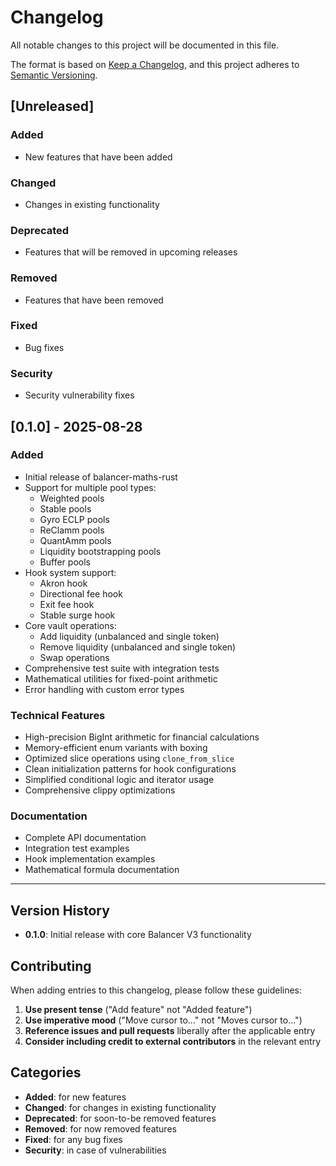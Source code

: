 # Changelog

All notable changes to this project will be documented in this file.

The format is based on [Keep a Changelog](https://keepachangelog.com/en/1.0.0/),
and this project adheres to [Semantic Versioning](https://semver.org/spec/v2.0.0.html).

## [Unreleased]

### Added

-   New features that have been added

### Changed

-   Changes in existing functionality

### Deprecated

-   Features that will be removed in upcoming releases

### Removed

-   Features that have been removed

### Fixed

-   Bug fixes

### Security

-   Security vulnerability fixes

## [0.1.0] - 2025-08-28

### Added

-   Initial release of balancer-maths-rust
-   Support for multiple pool types:
    -   Weighted pools
    -   Stable pools
    -   Gyro ECLP pools
    -   ReClamm pools
    -   QuantAmm pools
    -   Liquidity bootstrapping pools
    -   Buffer pools
-   Hook system support:
    -   Akron hook
    -   Directional fee hook
    -   Exit fee hook
    -   Stable surge hook
-   Core vault operations:
    -   Add liquidity (unbalanced and single token)
    -   Remove liquidity (unbalanced and single token)
    -   Swap operations
-   Comprehensive test suite with integration tests
-   Mathematical utilities for fixed-point arithmetic
-   Error handling with custom error types

### Technical Features

-   High-precision BigInt arithmetic for financial calculations
-   Memory-efficient enum variants with boxing
-   Optimized slice operations using `clone_from_slice`
-   Clean initialization patterns for hook configurations
-   Simplified conditional logic and iterator usage
-   Comprehensive clippy optimizations

### Documentation

-   Complete API documentation
-   Integration test examples
-   Hook implementation examples
-   Mathematical formula documentation

---

## Version History

-   **0.1.0**: Initial release with core Balancer V3 functionality

## Contributing

When adding entries to this changelog, please follow these guidelines:

1. **Use present tense** ("Add feature" not "Added feature")
2. **Use imperative mood** ("Move cursor to..." not "Moves cursor to...")
3. **Reference issues and pull requests** liberally after the applicable entry
4. **Consider including credit to external contributors** in the relevant entry

## Categories

-   **Added**: for new features
-   **Changed**: for changes in existing functionality
-   **Deprecated**: for soon-to-be removed features
-   **Removed**: for now removed features
-   **Fixed**: for any bug fixes
-   **Security**: in case of vulnerabilities
